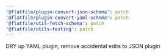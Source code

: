 ```yaml
---
'@flatfile/plugin-convert-json-schema': patch
'@flatfile/plugin-convert-yaml-schema': patch
'@flatfile/util-fetch-schema': patch
'@flatfile/utils-testing': patch
---
```


DRY up YAML plugin, remove accidental edits to JSON plugin
